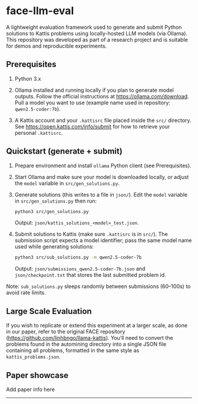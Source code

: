 # face-llm-eval

A lightweight evaluation framework used to generate and submit Python solutions to Kattis problems using locally-hosted LLM models (via Ollama). This repository was developed as part of a research project and is suitable for demos and reproducible experiments. 


## Prerequisites

1. Python 3.x 

2. Ollama installed and running locally if you plan to generate model outputs. Follow the official instructions at https://ollama.com/download. Pull a model you want to use (example name used in repository: `qwen2.5-coder:7b`).

3. A Kattis account and your `.kattisrc` file placed inside the `src/` directory. See https://open.kattis.com/info/submit for how to retrieve your personal `.kattisrc`.


## Quickstart (generate + submit)

1. Prepare environment and install `ollama` Python client (see Prerequisites).

2. Start Ollama and make sure your model is downloaded locally, or adjust the `model` variable in `src/gen_solutions.py`.

3. Generate solutions (this writes to a file in `json/`). Edit the `model` variable in `src/gen_solutions.py` then run:

	```bash
	python3 src/gen_solutions.py
	```

	Output: `json/kattis_solutions_<model>_test.json`.

4. Submit solutions to Kattis (make sure `.kattisrc` is in `src/`). The submission script expects a model identifier; pass the same model name used while generating solutions:

	```bash
	python3 src/sub_solutions.py -m qwen2.5-coder-7b
	```

	Output: `json/submissions_qwen2.5-coder-7b.json` and `json/checkpoint.txt` that stores the last submitted problem id.

Note: `sub_solutions.py` sleeps randomly between submissions (60–100s) to avoid rate limits. 

## Large Scale Evaluation
If you wish to replicate or extend this experiment at a larger scale, as done in our paper, refer to the original FACE repository (https://github.com/linhbngo/llama-kattis).
You’ll need to convert the problems found in the automining directory into a single JSON file containing all problems, formatted in the same style as `kattis_problems.json`.

## Paper showcase
Add paper info here

---